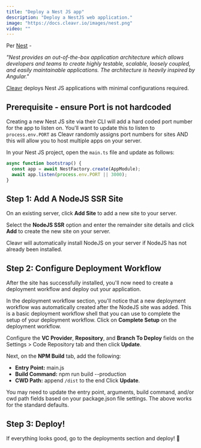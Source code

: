 ```yaml
---
title: "Deploy a Nest JS app"
description: "Deploy a NestJS web application."
image: "https://docs.cleavr.io/images/nest.png"
video: ""
---
```


Per [Nest](https://nestjs.com) -

_"Nest provides an out-of-the-box application architecture which allows developers and teams to create highly testable, scalable, loosely
coupled, and easily maintainable applications. The architecture is heavily inspired by Angular."_

[Cleavr](https://cleavr.io) deploys Nest JS applications with minimal configurations required.

## Prerequisite - ensure Port is not hardcoded

Creating a new Nest JS site via their CLI will add a hard coded port number for the app to listen on. You'll want to update this to listen to `process.env.PORT`
as Cleavr randomly assigns port numbers for sites AND this will allow you to host multiple apps on your server.

In your Nest JS project, open the `main.ts` file and update as follows:

```typescript
async function bootstrap() {
  const app = await NestFactory.create(AppModule);
  await app.listen(process.env.PORT || 3000);
}
```

## Step 1: Add A NodeJS SSR Site

On an existing server, click **Add Site** to add a new site to your server.

Select the **NodeJS SSR** option and enter the remainder site details and click **Add** to create the new site on your server.

Cleavr will automatically install NodeJS on your server if NodeJS has not already been installed.

## Step 2: Configure Deployment Workflow

After the site has successfully installed, you'll now need to create a deployment workflow and deploy out your application.

In the deployment workflow section, you'll notice that a new deployment workflow was automatically created after the NodeJS site was added. This is a basic deployment workflow shell
that you can use to complete the setup of your deployment workflow. Click on **Complete Setup** on the deployment workflow.

Configure the **VC Provider**, **Repository**, and **Branch To Deploy** fields on the Settings > Code Repository tab and then click **Update**.

Next, on the **NPM Build** tab, add the following:

- **Entry Point:** main.js
- **Build Command:** npm run build --production
- **CWD Path:** append `/dist` to the end
  Click **Update**.

<base-info>
You may need to update the entry point, arguments, build command, and/or cwd path fields based on your package.json file settings. 
The above works for the standard defaults.
</base-info>

## Step 3: Deploy!

If everything looks good, go to the deployments section and deploy! 🚀
